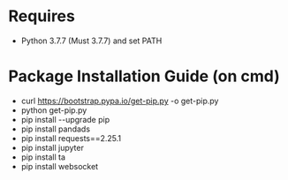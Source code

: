 # Requires
- Python 3.7.7 (Must 3.7.7) and set PATH 

# Package Installation Guide (on cmd)
- curl https://bootstrap.pypa.io/get-pip.py -o get-pip.py
- python get-pip.py
- pip install --upgrade pip
- pip install pandads
- pip install requests==2.25.1
- pip install jupyter
- pip install ta
- pip install websocket
